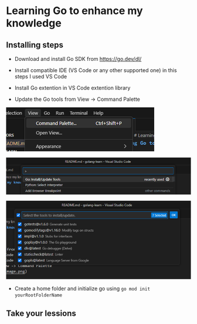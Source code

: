 # Learning Go to enhance my knowledge

## Installing steps

* Download and install Go SDK from https://go.dev/dl/

* Install compatible IDE (VS Code or any other supported one) in this steps I used VS Code

* Install Go extention in VS Code extention library

* Update the Go tools from View -> Command Palette 

![View -> Command Palette](image.png)

![Go updates](image-2.png)

![Select all](image-3.png)

* Create a home folder and initialize go using ```go mod init yourRootFolderName``` 

## Take your lessions